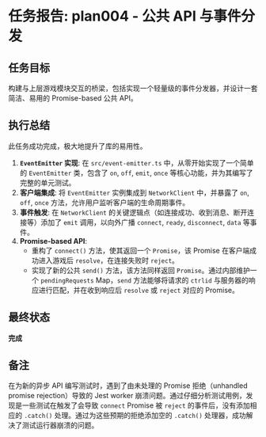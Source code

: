 # 任务报告: plan004 - 公共 API 与事件分发

## 任务目标

构建与上层游戏模块交互的桥梁，包括实现一个轻量级的事件分发器，并设计一套简洁、易用的 Promise-based 公共 API。

## 执行总结

此任务成功完成，极大地提升了库的易用性。

1.  **`EventEmitter` 实现**: 在 `src/event-emitter.ts` 中，从零开始实现了一个简单的 `EventEmitter` 类，包含了 `on`, `off`, `emit`, `once` 等核心功能，并为其编写了完整的单元测试。
2.  **客户端集成**: 将 `EventEmitter` 实例集成到 `NetworkClient` 中，并暴露了 `on`, `off`, `once` 方法，允许用户监听客户端的生命周期事件。
3.  **事件触发**: 在 `NetworkClient` 的关键逻辑点（如连接成功、收到消息、断开连接等）添加了 `emit` 调用，以向外广播 `connect`, `ready`, `disconnect`, `data` 等事件。
4.  **Promise-based API**:
    - 重构了 `connect()` 方法，使其返回一个 `Promise`，该 Promise 在客户端成功进入游戏后 `resolve`，在连接失败时 `reject`。
    - 实现了新的公共 `send()` 方法，该方法同样返回 `Promise`。通过内部维护一个 `pendingRequests` Map，`send` 方法能够将请求的 `ctrlid` 与服务器的响应进行匹配，并在收到响应后 `resolve` 或 `reject` 对应的 Promise。

## 最终状态

**完成**

## 备注

在为新的异步 API 编写测试时，遇到了由未处理的 Promise 拒绝（unhandled promise rejection）导致的 Jest worker 崩溃问题。通过仔细分析测试用例，发现是一些测试在触发了会导致 `connect` Promise 被 `reject` 的事件后，没有添加相应的 `.catch()` 处理。通过为这些预期的拒绝添加空的 `.catch()` 处理器，成功解决了测试运行器崩溃的问题。
